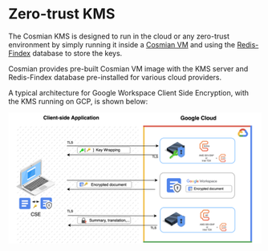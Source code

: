 # Zero-trust KMS

The Cosmian KMS is designed to run in the cloud or any zero-trust environment by simply running it inside
a [Cosmian VM](https://docs.cosmian.com/compute/cosmian_vm/overview/)
and using the [Redis-Findex](./high_availability_mode.md) database to store the keys.

Cosmian provides pre-built Cosmian VM image with the KMS server and Redis-Findex database pre-installed for various
cloud providers.

A typical architecture for Google Workspace Client Side Encryption, with the KMS running on GCP, is shown below:

![google_cse_architecture](./images/google_cse.drawio.svg)
